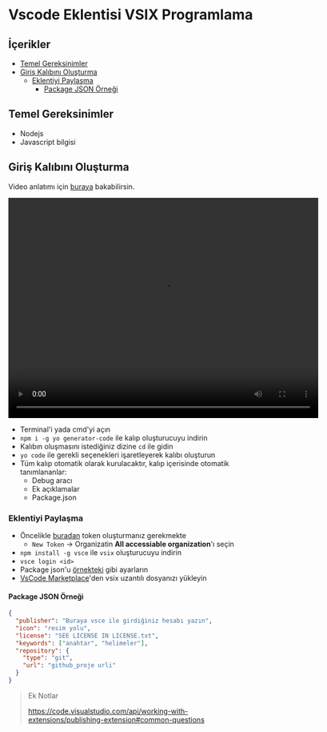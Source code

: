 # Vscode Eklentisi VSIX Programlama <!-- omit in toc -->

## İçerikler <!-- omit in toc -->

- [Temel Gereksinimler](#Temel-Gereksinimler)
- [Giriş Kalıbını Oluşturma](#Giri%C5%9F-Kal%C4%B1b%C4%B1n%C4%B1-Olu%C5%9Fturma)
  - [Eklentiyi Paylaşma](#Eklentiyi-Payla%C5%9Fma)
    - [Package JSON Örneği](#Package-JSON-%C3%96rne%C4%9Fi)

## Temel Gereksinimler

- Nodejs
- Javascript bilgisi

## Giriş Kalıbını Oluşturma

Video anlatımı için [buraya][vscode create theme extension in 1 min - shows all steps] bakabilirsin.

<center>
<video width="620" height="440" src="vscode_theme.mp4" type="video/mp4" controls>
</video>
</center>

- Terminal'i yada cmd'yi açın
- `npm i -g yo generator-code` ile kalıp oluşturucuyu indirin
- Kalıbın oluşmasını istediğiniz dizine `cd` ile gidin
- `yo code` ile gerekli seçenekleri işaretleyerek kalıbı oluşturun
- Tüm kalıp otomatik olarak kurulacaktır, kalıp içerisinde otomatik tanımlananlar:
  - Debug aracı
  - Ek açıklamalar
  - Package.json

### Eklentiyi Paylaşma

- Öncelikle [buradan][token oluşturma] token oluşturmanız gerekmekte
  - `New Token` -> Organizatin **All accessiable organization**'ı seçin
- `npm install -g vsce` ile `vsix` oluşturucuyu indirin
- `vsce login <id>`
- Package json'u [örnekteki][package json örneği] gibi ayarların
- [VsCode Marketplace](https://marketplace.visualstudio.com/manage/publishers/)'den vsix uzantılı dosyanızı yükleyin

#### Package JSON Örneği

```json
{
  "publisher": "Buraya vsce ile girdiğiniz hesabı yazın",
  "icon": "resim yolu",
  "license": "SEE LICENSE IN LICENSE.txt",
  "keywords": ["anahtar", "helimeler"],
  "repository": {
    "type": "git",
    "url": "github_proje urli"
  }
}
```

> Ek Notlar
>
> <https://code.visualstudio.com/api/working-with-extensions/publishing-extension#common-questions>

[özel tema oluşturma]: https://www.youtube.com/watch?v=3Ju74i1MyBg
[token oluşturma]: https://dev.azure.com/yedhrab/_usersSettings/tokens
[package json örneği]: #package-json-%C3%B6rne%C4%9Fi
[vscode create theme extension in 1 min - shows all steps]: https://youtu.be/z_D_86WjXg4
